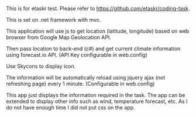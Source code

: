 This is for etaskr test. Please refer to https://github.com/etaskr/coding-task.

This is set on .net framework with mvc.

This application will use js to get location (latitude, longitude) based on web browser from Google Map Geolocation API.

Then pass location to back-end (c#) and get current climate information using forecast.io API. (API Key configurable in web.config)

Use Skycons to display icon.

The information will be automatically reload using jquery ajax (not refreshing page) every 1 minute. (Configurable in web.config)

This app just displays the information required in the task. The app can be extended to display other info such as wind, temperature forecast, etc. As I do not have enough time I did not put css on the app.
